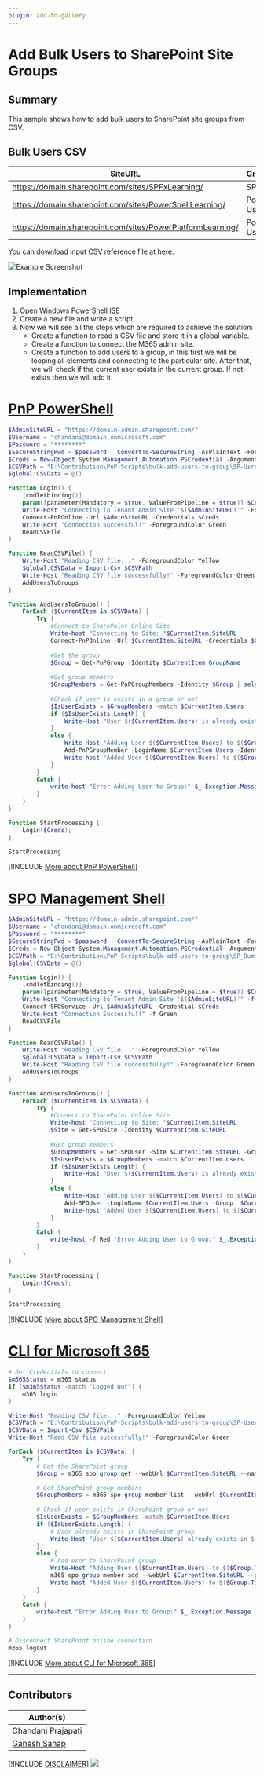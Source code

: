 ```yaml
---
plugin: add-to-gallery
---
```


# Add Bulk Users to SharePoint Site Groups

## Summary

This sample shows how to add bulk users to SharePoint site groups from CSV.

## Bulk Users CSV

| SiteURL                                                     | GroupName        | Users                           |
| -------                                                     | ---------        | ------                          |
| https://domain.sharepoint.com/sites/SPFxLearning/           | SPFx Users       | user2@domain.onmicrosoft.com    |
| https://domain.sharepoint.com/sites/PowerShellLearning/     | PowerShell Users | chandani@domain.onmicrosoft.com |
| https://domain.sharepoint.com/sites/PowerPlatformLearning/  | Power Users | chandani@domain.onmicrosoft.com |

You can download input CSV reference file at [here](assets/DummyInput.csv).

![Example Screenshot](assets/preview.png)

## Implementation

1. Open Windows PowerShell ISE
2. Create a new file and write a script 
3. Now we will see all the steps which are required to achieve the solution:
   - Create a function to read a CSV file and store it in a global variable.
   - Create a function to connect the M365 admin site.
   - Create a function to add users to a group, in this first we will be looping all elements and connecting to the particular site. After that, we will check if the current user exists in the current group. If not exists then we will add it.

# [PnP PowerShell](#tab/pnpps)

```powershell
$AdminSiteURL = "https://domain-admin.sharepoint.com/"
$Username = "chandani@domain.onmicrosoft.com"
$Password = "********"
$SecureStringPwd = $password | ConvertTo-SecureString -AsPlainText -Force 
$Creds = New-Object System.Management.Automation.PSCredential -ArgumentList $username, $secureStringPwd
$CSVPath = "E:\Contribution\PnP-Scripts\bulk-add-users-to-group\SP-Usres.csv"
$global:CSVData = @()

Function Login() {
    [cmdletbinding()]
    param([parameter(Mandatory = $true, ValueFromPipeline = $true)] $Creds)     
    Write-Host "Connecting to Tenant Admin Site '$($AdminSiteURL)'" -ForegroundColor Yellow   
    Connect-PnPOnline -Url $AdminSiteURL -Credentials $Creds
    Write-Host "Connection Successful!" -ForegroundColor Green 
    ReadCSVFile
}

Function ReadCSVFile() {
    Write-Host "Reading CSV file..." -ForegroundColor Yellow   
    $global:CSVData = Import-Csv $CSVPath
    Write-Host "Reading CSV file successfully!" -ForegroundColor Green   
    AddUsersToGroups
}

Function AddUsersToGroups() {
    ForEach ($CurrentItem in $CSVData) {
        Try {
            #Connect to SharePoint Online Site
            Write-host "Connecting to Site: "$CurrentItem.SiteURL
            Connect-PnPOnline -Url $CurrentItem.SiteURL -Credentials $Creds
  
            #Get the group
            $Group = Get-PnPGroup -Identity $CurrentItem.GroupName
  
            #Get group members
            $GroupMembers = Get-PnPGroupMembers -Identity $Group | select Email
            
            #Check if user is exists in a group or not
            $IsUserExists = $GroupMembers -match $CurrentItem.Users
            if ($IsUserExists.Length) {
                Write-Host "User $($CurrentItem.Users) is already exists in $($Group.Title)" -ForegroundColor Yellow                
            }
            else {
                Write-Host "Adding User $($CurrentItem.Users) to $($Group.Title)" -ForegroundColor Yellow  
                Add-PnPGroupMember -LoginName $CurrentItem.Users -Identity $Group
                Write-host "Added User $($CurrentItem.Users) to $($Group.Title)" -ForegroundColor Green
            }                        
        }
        Catch {
            write-host "Error Adding User to Group:" $_.Exception.Message -ForegroundColor Red 
        }
    }
}

Function StartProcessing {
    Login($Creds);    
}

StartProcessing
```

[!INCLUDE [More about PnP PowerShell](../../docfx/includes/MORE-PNPPS.md)]

# [SPO Management Shell](#tab/spoms-ps)

```powershell
$AdminSiteURL = "https://domain-admin.sharepoint.com/"
$Username = "chandani@domain.onmicrosoft.com"
$Password = "********"
$SecureStringPwd = $password | ConvertTo-SecureString -AsPlainText -Force 
$Creds = New-Object System.Management.Automation.PSCredential -ArgumentList $username, $secureStringPwd
$CSVPath = "E:\Contribution\PnP-Scripts\bulk-add-users-to-group\SP_Dummy_Users.csv"
$global:CSVData = @()

Function Login() {
    [cmdletbinding()]
    param([parameter(Mandatory = $true, ValueFromPipeline = $true)] $Creds)     
    Write-Host "Connecting to Tenant Admin Site '$($AdminSiteURL)'" -f Yellow   
    Connect-SPOService -Url $AdminSiteURL -Credential $Creds
    Write-Host "Connection Successful!" -f Green 
    ReadCSVFile
}

Function ReadCSVFile() {
    Write-Host "Reading CSV file..." -ForegroundColor Yellow   
    $global:CSVData = Import-Csv $CSVPath
    Write-Host "Reading CSV file successfully!" -ForegroundColor Green   
    AddUsersToGroups
}

Function AddUsersToGroups() {
    ForEach ($CurrentItem in $CSVData) {
        Try {
            #Connect to SharePoint Online Site
            Write-host "Connecting to Site: "$CurrentItem.SiteURL
            $Site = Get-SPOSite -Identity $CurrentItem.SiteURL
  
            #Get group members
            $GroupMembers = Get-SPOUser -Site $CurrentItem.SiteURL -Group $CurrentItem.GroupName | select Email
            $IsUserExists = $GroupMembers -match $CurrentItem.Users
            if ($IsUserExists.Length) {
                Write-Host "User $($CurrentItem.Users) is already exists in $($Group.Title)" -ForegroundColor Yellow                
            }
            else {
                Write-Host "Adding User $($CurrentItem.Users) to $($CurrentItem.GroupName)" -ForegroundColor Yellow  
                Add-SPOUser -LoginName $CurrentItem.Users -Group  $CurrentItem.GroupName -Site $CurrentItem.SiteURL
                Write-host "Added User $($CurrentItem.Users) to $($CurrentItem.GroupName)" -ForegroundColor Green
            }                        
        }
        Catch {
            write-host -f Red "Error Adding User to Group:" $_.Exception.Message
        }
    }
}

Function StartProcessing {
    Login($Creds); 
}

StartProcessing
```

[!INCLUDE [More about SPO Management Shell](../../docfx/includes/MORE-SPOMS.md)]

# [CLI for Microsoft 365](#tab/cli-m365-ps)

```powershell
# Get Credentials to connect
$m365Status = m365 status
if ($m365Status -match "Logged Out") {
    m365 login
}

Write-Host "Reading CSV file..." -ForegroundColor Yellow
$CSVPath = "E:\Contribution\PnP-Scripts\bulk-add-users-to-group\SP-Users.csv"
$CSVData = Import-Csv $CSVPath
Write-Host "Read CSV file successfully!" -ForegroundColor Green

ForEach ($CurrentItem in $CSVData) {
	Try {
		# Get the SharePoint group
		$Group = m365 spo group get --webUrl $CurrentItem.SiteURL --name $CurrentItem.GroupName | ConvertFrom-Json

		# Get SharePoint group members
		$GroupMembers = m365 spo group member list --webUrl $CurrentItem.SiteURL --groupName $CurrentItem.GroupName | ConvertFrom-Json | select Email
		
		# Check if user exists in SharePoint group or not
		$IsUserExists = $GroupMembers -match $CurrentItem.Users
		if ($IsUserExists.Length) {
            # User already exists in SharePoint group
			Write-Host "User $($CurrentItem.Users) already exists in $($Group.Title)" -ForegroundColor Yellow
		}
		else {
            # Add user to SharePoint group
			Write-Host "Adding User $($CurrentItem.Users) to $($Group.Title)" -ForegroundColor Yellow
			m365 spo group member add --webUrl $CurrentItem.SiteURL --groupName $CurrentItem.GroupName --emails $CurrentItem.Users
			Write-host "Added User $($CurrentItem.Users) to $($Group.Title)" -ForegroundColor Green
		}
	}
	Catch {
		write-host "Error Adding User to Group:" $_.Exception.Message -ForegroundColor Red
	}
}

# Disconnect SharePoint online connection
m365 logout
```

[!INCLUDE [More about CLI for Microsoft 365](../../docfx/includes/MORE-CLIM365.md)]

***

## Contributors

| Author(s) |
|-----------|
| Chandani Prajapati |
| [Ganesh Sanap](https://ganeshsanapblogs.wordpress.com/about) |


[!INCLUDE [DISCLAIMER](../../docfx/includes/DISCLAIMER.md)]
<img src="https://m365-visitor-stats.azurewebsites.net/script-samples/scripts/spo-add-bulk-users-to-groups" aria-hidden="true" />
